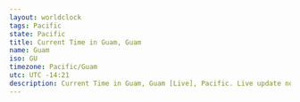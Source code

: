 ```yaml
---
layout: worldclock
tags: Pacific
state: Pacific
title: Current Time in Guam, Guam
name: Guam
iso: GU
timezone: Pacific/Guam
utc: UTC -14:21
description: Current Time in Guam, Guam [Live], Pacific. Live update now time in Guam, timezone Pacific/Guam, UTC -14:21, Country ISO code & Current Local Time.
---
```


